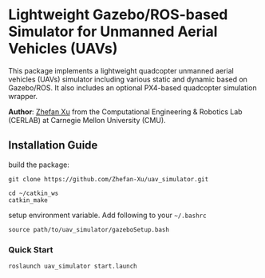 # Lightweight Gazebo/ROS-based Simulator for Unmanned Aerial Vehicles (UAVs)
This package implements a lightweight quadcopter unmanned aerial vehicles (UAVs) simulator including various static and dynamic based on Gazebo/ROS. It also includes an optional PX4-based quadcopter simulation wrapper.

**Author**: [Zhefan Xu](https://zhefanxu.com/) from the Computational Engineering & Robotics Lab (CERLAB) at Carnegie Mellon University (CMU).

## Installation Guide
build the package:
```
git clone https://github.com/Zhefan-Xu/uav_simulator.git

cd ~/catkin_ws
catkin_make
```

setup environment variable. Add following to your ```~/.bashrc```
```
source path/to/uav_simulator/gazeboSetup.bash
```

### Quick Start
```
roslaunch uav_simulator start.launch
```

